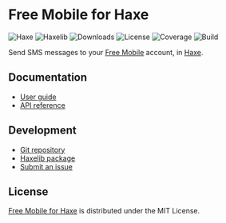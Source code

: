 # Free Mobile for Haxe
![Haxe](https://flat.badgen.net/badge/haxe/%3E%3D4.2.0/green) ![Haxelib](https://flat.badgen.net/haxelib/v/free_mobile) ![Downloads](https://flat.badgen.net/haxelib/d/free_mobile) ![License](https://flat.badgen.net/badge/license/MIT/blue) ![Coverage](https://flat.badgen.net/coveralls/c/github/cedx/free-mobile.hx/main) ![Build](https://flat.badgen.net/github/checks/cedx/free-mobile.hx/main)

Send SMS messages to your [Free Mobile](https://mobile.free.fr) account, in [Haxe](https://haxe.org).

## Documentation
- [User guide](https://bitbucket.org/cedx/free-mobile.hx/wiki)
- [API reference](https://cedx.github.io/free-mobile.hx)

## Development
- [Git repository](https://bitbucket.org/cedx/free-mobile.hx)
- [Haxelib package](https://lib.haxe.org/p/free_mobile)
- [Submit an issue](https://bitbucket.org/cedx/free-mobile.hx/issues)

## License
[Free Mobile for Haxe](https://bitbucket.org/cedx/free-mobile.hx) is distributed under the MIT License.
